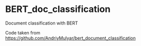 # BERT_doc_classification
Document classification with BERT

Code taken from https://github.com/AndriyMulyar/bert_document_classification
